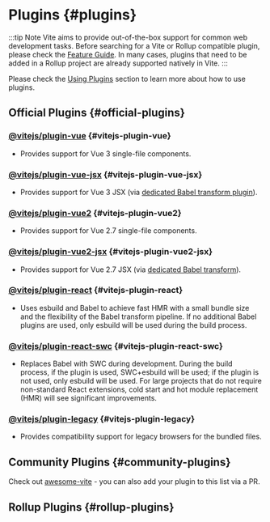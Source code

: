# Plugins {#plugins}

:::tip Note
Vite aims to provide out-of-the-box support for common web development tasks. Before searching for a Vite or Rollup compatible plugin, please check the [Feature Guide](../../guide/features.md). In many cases, plugins that need to be added in a Rollup project are already supported natively in Vite.
:::

Please check the [Using Plugins](../../guide/using-plugins.md) section to learn more about how to use plugins.

## Official Plugins {#official-plugins}

### [@vitejs/plugin-vue](https://github.com/vitejs/vite-plugin-vue/tree/main/packages/plugin-vue) {#vitejs-plugin-vue}

- Provides support for Vue 3 single-file components.

### [@vitejs/plugin-vue-jsx](https://github.com/vitejs/vite-plugin-vue/tree/main/packages/plugin-vue-jsx) {#vitejs-plugin-vue-jsx}

- Provides support for Vue 3 JSX (via [dedicated Babel transform plugin](https://github.com/vuejs/jsx-next)).

### [@vitejs/plugin-vue2](https://github.com/vitejs/vite-plugin-vue2) {#vitejs-plugin-vue2}

- Provides support for Vue 2.7 single-file components.

### [@vitejs/plugin-vue2-jsx](https://github.com/vitejs/vite-plugin-vue2-jsx) {#vitejs-plugin-vue2-jsx}

- Provides support for Vue 2.7 JSX (via [dedicated Babel transform](https://github.com/vuejs/jsx-vue2/)).

### [@vitejs/plugin-react](https://github.com/vitejs/vite-plugin-react/tree/main/packages/plugin-react) {#vitejs-plugin-react}

- Uses esbuild and Babel to achieve fast HMR with a small bundle size and the flexibility of the Babel transform pipeline. If no additional Babel plugins are used, only esbuild will be used during the build process.

### [@vitejs/plugin-react-swc](https://github.com/vitejs/vite-plugin-react-swc) {#vitejs-plugin-react-swc}

- Replaces Babel with SWC during development. During the build process, if the plugin is used, SWC+esbuild will be used; if the plugin is not used, only esbuild will be used. For large projects that do not require non-standard React extensions, cold start and hot module replacement (HMR) will see significant improvements.

### [@vitejs/plugin-legacy](https://github.com/vitejs/vite/tree/main/packages/plugin-legacy) {#vitejs-plugin-legacy}

- Provides compatibility support for legacy browsers for the bundled files.

## Community Plugins {#community-plugins}

Check out [awesome-vite](https://github.com/vitejs/awesome-vite#plugins) - you can also add your plugin to this list via a PR.

## Rollup Plugins {#rollup-plugins}
